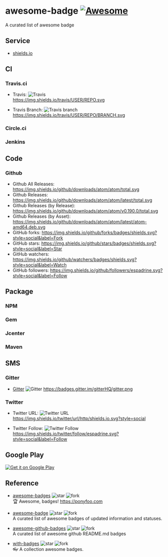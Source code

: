 # awesome-badge [![Awesome](https://cdn.rawgit.com/sindresorhus/awesome/d7305f38d29fed78fa85652e3a63e154dd8e8829/media/badge.svg)](https://github.com/sindresorhus/awesome)
A curated list of awesome badge

## Service

- [shields.io](http://shields.io/)

## CI

### Travis.ci

- Travis:		![Travis](https://img.shields.io/travis/USER/REPO.svg)  
  https://img.shields.io/travis/USER/REPO.svg
  
- Travis Branch:		![Travis branch](https://img.shields.io/travis/USER/REPO/BRANCH.svg)  
  https://img.shields.io/travis/USER/REPO/BRANCH.svg

### Circle.ci

### Jenkins

## Code
### Github

- Github All Releases:		https://img.shields.io/github/downloads/atom/atom/total.svg
- Github Releases:		https://img.shields.io/github/downloads/atom/atom/latest/total.svg
- Github Releases (by Release):		https://img.shields.io/github/downloads/atom/atom/v0.190.0/total.svg
- Github Releases (by Asset):		https://img.shields.io/github/downloads/atom/atom/latest/atom-amd64.deb.svg
- GitHub forks:		https://img.shields.io/github/forks/badges/shields.svg?style=social&label=Fork
- GitHub stars:		https://img.shields.io/github/stars/badges/shields.svg?style=social&label=Star
- GitHub watchers:		https://img.shields.io/github/watchers/badges/shields.svg?style=social&label=Watch
- GitHub followers:		https://img.shields.io/github/followers/espadrine.svg?style=social&label=Follow

## Package
### NPM

### Gem

### Jcenter

### Maven

## SMS
### Gitter

* [Gitter](http://blog.gitter.im/badgers/)
![Gitter](https://badges.gitter.im/gitterHQ/gitter.png) https://badges.gitter.im/gitterHQ/gitter.png

### Twitter

- Twitter URL: ![Twitter URL](https://img.shields.io/twitter/url/http/shields.io.svg?style=social)  
  https://img.shields.io/twitter/url/http/shields.io.svg?style=social
  
- Twitter Follow: ![Twitter Follow](https://img.shields.io/twitter/follow/espadrine.svg?style=social&label=Follow)  
  https://img.shields.io/twitter/follow/espadrine.svg?style=social&label=Follow


## Google Play

[![Get it on Google Play](https://developer.android.com/images/brand/en_generic_rgb_wo_45.png)](https://play.google.com/store/apps/details?id=com.pnikosis.materialishprogress.sample)

## Reference

- [awesome-badges](https://github.com/bevacqua/awesome-badges)
![star](http://githubbadges.com/star.svg?user=bevacqua&repo=awesome-badges)
![fork](http://githubbadges.com/fork.svg?user=bevacqua&repo=awesome-badges&style=flat&color=fff&background=007ec6)  
🏆 Awesome, badges! https://ponyfoo.com

- [awesome-badge](https://github.com/changyuheng/awesome-badge)
![star](http://githubbadges.com/star.svg?user=changyuheng&repo=awesome-badge)
![fork](http://githubbadges.com/fork.svg?user=changyuheng&repo=awesome-badge&style=flat&color=fff&background=007ec6)  
A curated list of awesome badges of updated information and statuses.

- [awesome-github-badges](https://github.com/chetanraj/awesome-github-badges)
![star](http://githubbadges.com/star.svg?user=chetanraj&repo=awesome-github-badges)
![fork](http://githubbadges.com/fork.svg?user=chetanraj&repo=awesome-github-badges&style=flat&color=fff&background=007ec6)  
A curated list of awesome github README.md badges

- [with-badges](https://github.com/bubkoo/with-badges)
![star](http://githubbadges.com/star.svg?user=bubkoo&repo=with-badges)
![fork](http://githubbadges.com/fork.svg?user=bubkoo&repo=with-badges&style=flat&color=fff&background=007ec6)  
👓 A collection awesome badges.
